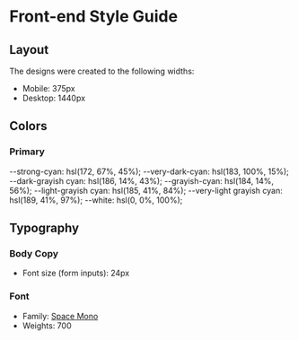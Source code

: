 # Front-end Style Guide

## Layout

The designs were created to the following widths:

- Mobile: 375px
- Desktop: 1440px

## Colors

### Primary

--strong-cyan: hsl(172, 67%, 45%);
--very-dark-cyan: hsl(183, 100%, 15%);
--dark-grayish cyan: hsl(186, 14%, 43%);
--grayish-cyan: hsl(184, 14%, 56%);
--light-grayish cyan: hsl(185, 41%, 84%);
--very-light grayish cyan: hsl(189, 41%, 97%);
--white: hsl(0, 0%, 100%);

## Typography

### Body Copy

- Font size (form inputs): 24px

### Font

- Family: [Space Mono](https://fonts.google.com/specimen/Space+Mono)
- Weights: 700
